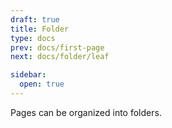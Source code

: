 ```yaml
---
draft: true
title: Folder
type: docs
prev: docs/first-page
next: docs/folder/leaf

sidebar:
  open: true
---
```


Pages can be organized into folders.
